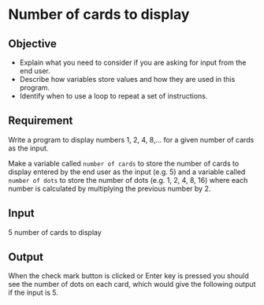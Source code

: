 # Number of cards to display

## Objective

- Explain what you need to consider if you are asking for input from the end user.
- Describe how variables store values and how they are used in this program.
- Identify when to use a loop to repeat a set of instructions.

## Requirement

Write a program to display numbers 1, 2, 4, 8,... for a given number of cards as the input.

Make a variable called `number of cards` to store the number of cards to display entered by the end user as the input (e.g. 5) and a variable called `number of dots` to store the number of dots (e.g. 1, 2, 4, 8, 16) where each number is calculated by multiplying the previous number by 2.

## Input

5 number of cards to display

## Output

When the check mark button is clicked or Enter key is pressed you should see the number of dots on each card, which would give the following output if the input is 5.
